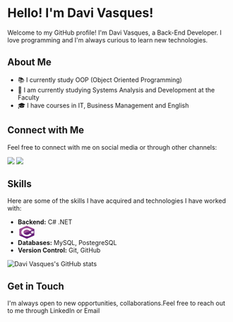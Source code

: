 # Hello! I'm Davi Vasques!

Welcome to my GitHub profile! I'm Davi Vasques, a Back-End Developer. I love programming and I'm always curious to learn new technologies.

## About Me

- 📚 I currently study OOP (Object Oriented Programming)
- 🏫 I am currently studying Systems Analysis and Development at the Faculty
- 🎓 I have courses in IT, Business Management and English

## Connect with Me

Feel free to connect with me on social media or through other channels:

<a href = "mailto:daviivasquess@gmail.com"><img src="https://img.shields.io/badge/-Gmail-%23333?style=for-the-badge&logo=gmail&logoColor=white" target="_blank"></a>
  <a href="https://www.linkedin.com/in/davi-vasques-216620276/" target="_blank"><img src="https://img.shields.io/badge/-LinkedIn-%230077B5?style=for-the-badge&logo=linkedin&logoColor=white" target="_blank"></a> 

  ## Skills

Here are some of the skills I have acquired and technologies I have worked with:

- **Backend:** C# .NET
- <img align="center" alt="Rafa-Csharp" height="30" width="40" src="https://raw.githubusercontent.com/devicons/devicon/master/icons/csharp/csharp-original.svg">
- **Databases:** MySQL, PostegreSQL
- **Version Control:** Git, GitHub

![Davi Vasques's GitHub stats](https://github-readme-stats.vercel.app/api?username=DaviiVasques&show_icons=true&theme=tokyonight)

## Get in Touch

I'm always open to new opportunities, collaborations.Feel free to reach out to me through LinkedIn or Email




